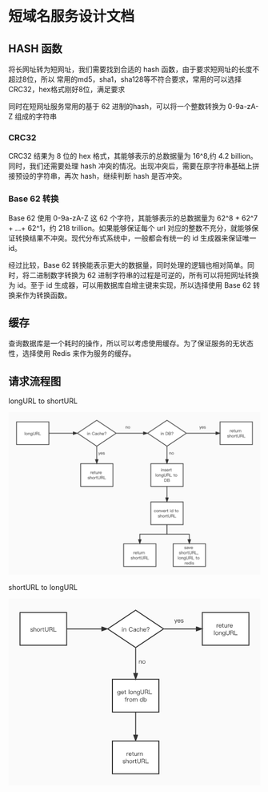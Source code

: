 
# 短域名服务设计文档

## HASH 函数

将长网址转为短网址，我们需要找到合适的 hash 函数，由于要求短网址的长度不超过8位，所以
常用的md5，sha1，sha128等不符合要求，常用的可以选择 CRC32，hex格式刚好8位，满足要求

同时在短网址服务常用的基于 62 进制的hash，可以将一个整数转换为 0-9a-zA-Z 组成的字符串

### CRC32

CRC32 结果为 8 位的 hex 格式，其能够表示的总数据量为 16^8,约 4.2 billion。同时，我们还需要处理 hash 冲突的情况。出现冲突后，需要在原字符串基础上拼接预设的字符串，再次 hash，继续判断 hash 是否冲突。

### Base 62 转换

Base 62 使用 0-9a-zA-Z 这 62 个字符，其能够表示的总数据量为 62^8 + 62^7 + ...+ 62^1，约 218 trillion。如果能够保证每个 url 对应的整数不充分，就能够保证转换结果不冲突。现代分布式系统中，一般都会有统一的 id 生成器来保证唯一 id。

经过比较，Base 62 转换能表示更大的数据量，同时处理的逻辑也相对简单。同时，将二进制数字转换为 62 进制字符串的过程是可逆的，所有可以将短网址转换为 id。至于 id 生成器，可以用数据库自增主键来实现，所以选择使用 Base 62 转换来作为转换函数。

## 缓存

查询数据库是一个耗时的操作，所以可以考虑使用缓存。为了保证服务的无状态性，选择使用 Redis 来作为服务的缓存。

## 请求流程图

longURL to shortURL

![longURL to shortURL](./images/longURL.jpg)

shortURL to longURL

![shortURL to longURL](./images/shortURL.jpg)